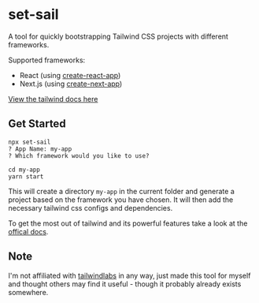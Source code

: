 # set-sail
A tool for quickly bootstrapping Tailwind CSS projects with different frameworks.

Supported frameworks:
 - React (using [create-react-app](https://github.com/facebook/create-react-app))
 - Next.js (using [create-next-app](https://nextjs.org/docs/api-reference/create-next-app))

[View the tailwind docs here](https://tailwindcss.com/docs)

## Get Started

```
npx set-sail
? App Name: my-app
? Which framework would you like to use?

cd my-app
yarn start
```
This will create a directory `my-app` in the current folder and generate a project based on the framework you have chosen. It will then add the necessary tailwind css configs and dependencies.

To get the most out of tailwind and its powerful features take a look at the [offical docs](https://tailwindcss.com/docs).

## Note 
I'm not affiliated with [tailwindlabs](https://github.com/tailwindlabs) in any way, just made this tool for myself and thought others may find it useful - though it probably already exists somewhere.